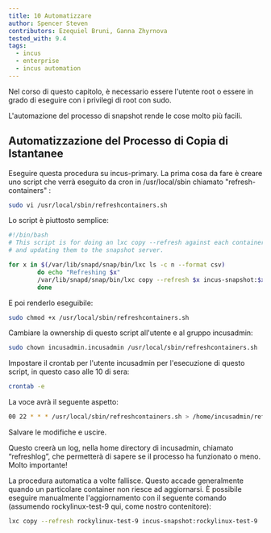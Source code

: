 ```yaml
---
title: 10 Automatizzare
author: Spencer Steven
contributors: Ezequiel Bruni, Ganna Zhyrnova
tested_with: 9.4
tags:
  - incus
  - enterprise
  - incus automation
---
```


Nel corso di questo capitolo, è necessario essere l'utente root o essere in grado di eseguire con i privilegi di root con sudo.

L'automazione del processo di snapshot rende le cose molto più facili.

## Automatizzazione del Processo di Copia di Istantanee

Eseguire questa procedura su incus-primary. La prima cosa da fare è creare uno script che verrà eseguito da cron in /usr/local/sbin chiamato "refresh-containers" :

```bash
sudo vi /usr/local/sbin/refreshcontainers.sh
```

Lo script è piuttosto semplice:

```bash
#!/bin/bash
# This script is for doing an lxc copy --refresh against each container, copying
# and updating them to the snapshot server.

for x in $(/var/lib/snapd/snap/bin/lxc ls -c n --format csv)
        do echo "Refreshing $x"
        /var/lib/snapd/snap/bin/lxc copy --refresh $x incus-snapshot:$x
        done

```

E poi renderlo eseguibile:

```bash
sudo chmod +x /usr/local/sbin/refreshcontainers.sh
```

Cambiare la ownership di questo script all'utente e al gruppo incusadmin:

```bash
sudo chown incusadmin.incusadmin /usr/local/sbin/refreshcontainers.sh
```

Impostare il crontab per l'utente incusadmin per l'esecuzione di questo script, in questo caso alle 10 di sera:

```bash
crontab -e
```

La voce avrà il seguente aspetto:

```bash
00 22 * * * /usr/local/sbin/refreshcontainers.sh > /home/incusadmin/refreshlog 2>&1
```

Salvare le modifiche e uscire.

Questo creerà un log, nella home directory di incusadmin, chiamato “refreshlog”, che permetterà di sapere se il processo ha funzionato o meno. Molto importante!

La procedura automatica a volte fallisce. Questo accade generalmente quando un particolare container non riesce ad aggiornarsi. È possibile eseguire manualmente l'aggiornamento con il seguente comando (assumendo rockylinux-test-9 qui, come nostro contenitore):

```bash
lxc copy --refresh rockylinux-test-9 incus-snapshot:rockylinux-test-9
```
